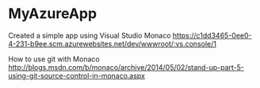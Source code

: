 # MyAzureApp

Created a simple app using Visual Studio Monaco
https://c1dd3465-0ee0-4-231-b9ee.scm.azurewebsites.net/dev/wwwroot/:vs.console/1

How to use git with Monaco
http://blogs.msdn.com/b/monaco/archive/2014/05/02/stand-up-part-5-using-git-source-control-in-monaco.aspx